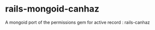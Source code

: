 rails-mongoid-canhaz
====================

A mongoid port of the permissions gem for active record : rails-canhaz